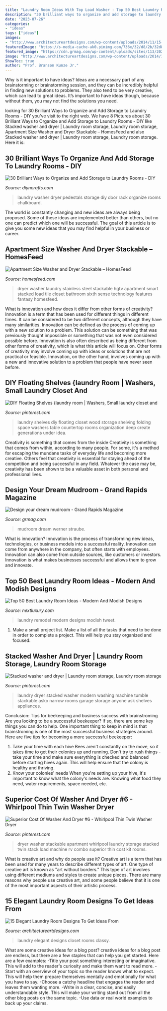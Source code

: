 ```yaml
---
title: "Laundry Room Ideas With Top Load Washer : Top 50 Best Laundry Room Ideas"
description: "30 brilliant ways to organize and add storage to laundry rooms"
date: "2023-07-26"
categories:
- "ideas"
tags: ["ideas"]
images:
- "http://www.architectureartdesigns.com/wp-content/uploads/2014/11/15-Elegant-Laundry-Room-Designs-To-Get-Ideas-From-8-630x925.jpg"
featuredImage: "https://s-media-cache-ak0.pinimg.com/736x/32/d8/2b/32d82b6bc9f8fd3f1bdc04d7f0b01b10.jpg"
featured_image: "https://cdn.grmag.com/wp-content/uploads/sites/113/2020/09/Shot_1_12-scaled-e1600110264389.jpg"
image: "http://www.architectureartdesigns.com/wp-content/uploads/2014/11/15-Elegant-Laundry-Room-Designs-To-Get-Ideas-From-8-630x925.jpg"
ShowToc: true
author: "Prof. Branson Kunze Jr."
---
```



Why is it important to have ideas?
Ideas are a necessary part of any brainstorming or brainstorming session, and they can be incredibly helpful in finding new solutions to problems. They also tend to be very creative, which can lead to great ideas. It’s important to have ideas though, because without them, you may not find the solutions you need.

	

		
looking for 30 Brilliant Ways to Organize and Add Storage to Laundry Rooms - DIY you've visit to the right web. We have 8 Pictures about 30 Brilliant Ways to Organize and Add Storage to Laundry Rooms - DIY like Stacked washer and dryer | Laundry room storage, Laundry room storage, Apartment Size Washer and Dryer Stackable – HomesFeed and also Stacked washer and dryer | Laundry room storage, Laundry room storage. Here it is:
		
    
## 30 Brilliant Ways To Organize And Add Storage To Laundry Rooms - DIY

<img loading=lazy src="https://www.diyncrafts.com/wp-content/uploads/2014/06/13-makeover.jpg" onerror="this.onerror=null;this.src='https://tse1.mm.bing.net/th?id=OIP.axReT8di91ae3x3nzPOLjAHaLI&amp;pid=15.1';" alt="30 Brilliant Ways to Organize and Add Storage to Laundry Rooms - DIY">

_Source: diyncrafts.com_

>laundry washer dryer pedestals storage diy door rack organize rooms chalkboard. 

	

The world is constantly changing and new ideas are always being proposed. Some of these ideas are implemented better than others, but no one can predict which one will be successful. The goal of this article is to give you some new ideas that you may find helpful in your business or career.

    
## Apartment Size Washer And Dryer Stackable – HomesFeed

<img loading=lazy src="https://homesfeed.com/wp-content/uploads/2015/09/laundry-room-washer-dryer-basket.jpeg" onerror="this.onerror=null;this.src='https://tse4.mm.bing.net/th?id=OIP.csl9ag3hI6E1Frd10N_LyAHaLH&amp;pid=15.1';" alt="Apartment Size Washer and Dryer Stackable – HomesFeed">

_Source: homesfeed.com_

>dryer washer laundry stainless steel stackable hgtv apartment smart stacked load tile closet bathroom sixth sense technology features fantasy homesfeed. 

	

What is innovation and how does it differ from other forms of creativity?
Innovation is a term that has been used for different things in different times. It can be considered to be two different concepts, although they have many similarities. Innovation can be defined as the process of coming up with a new solution to a problem. This solution can be something that was previously thought impossible or something that was not even considered possible before. Innovation is also often described as being different from other forms of creativity, which is what this article will focus on. Other forms of creativity may involve coming up with ideas or solutions that are not practical or feasible. Innovation, on the other hand, involves coming up with a new and innovative solution to a problem that people have never seen before.

    
## DIY Floating Shelves {laundry Room | Washers, Small Laundry Closet And

<img loading=lazy src="https://s-media-cache-ak0.pinimg.com/736x/32/d8/2b/32d82b6bc9f8fd3f1bdc04d7f0b01b10.jpg" onerror="this.onerror=null;this.src='https://tse4.mm.bing.net/th?id=OIP.ORJtAamD__y2EdP4dM7jKgHaLL&amp;pid=15.1';" alt="DIY Floating Shelves {laundry room | Washers, Small laundry closet and">

_Source: pinterest.com_

>laundry shelves diy floating closet wood storage shelving folding space washers table countertop rooms organization deep create generations under idea. 

	

Creativity is something that comes from the inside
Creativity is something that comes from within, according to many people. For some, it's a method for escaping the mundane tasks of everyday life and becoming more creative. Others feel that creativity is essential for staying ahead of the competition and being successful in any field. Whatever the case may be, creativity has been shown to be a valuable asset in both personal and professional lives.

    
## Design Your Dream Mudroom - Grand Rapids Magazine

<img loading=lazy src="https://cdn.grmag.com/wp-content/uploads/sites/113/2020/09/Shot_1_12-scaled-e1600110264389.jpg" onerror="this.onerror=null;this.src='https://tse4.mm.bing.net/th?id=OIP.27NdSJe67ervLEREExYUlwHaL3&amp;pid=15.1';" alt="Design your dream mudroom - Grand Rapids Magazine">

_Source: grmag.com_

>mudroom dream werner straube. 

	

What is innovation?
Innovation is the process of transforming new ideas, technologies, or business models into a successful reality. Innovation can come from anywhere in the company, but often starts with employees. Innovation can also come from outside sources, like customers or investors. Innovation is what makes businesses successful and allows them to grow and innovate.

    
## Top 50 Best Laundry Room Ideas - Modern And Modish Designs

<img loading=lazy src="http://nextluxury.com/wp-content/uploads/laundry-room-remodel-ideas.jpg" onerror="this.onerror=null;this.src='https://tse1.mm.bing.net/th?id=OIP.iPuSmSS5HAg0UIRTq3Ex3QAAAA&amp;pid=15.1';" alt="Top 50 Best Laundry Room Ideas - Modern And Modish Designs">

_Source: nextluxury.com_

>laundry remodel modern designs modish tweet. 

	

1. Make a small project list. Make a list of all the tasks that need to be done in order to complete a project. This will help you stay organized and focused. 

    
## Stacked Washer And Dryer | Laundry Room Storage, Laundry Room Storage

<img loading=lazy src="https://i.pinimg.com/736x/23/32/aa/2332aa89d06b565fe45fd8ecf20b32e9--narrow-laundry-rooms-modern-laundry-rooms.jpg" onerror="this.onerror=null;this.src='https://tse3.mm.bing.net/th?id=OIP.WnmU7b0ALdrGTUwcvsZUpgHaLV&amp;pid=15.1';" alt="Stacked washer and dryer | Laundry room storage, Laundry room storage">

_Source: pinterest.com_

>laundry dryer stacked washer modern washing machine tumble stackable asko narrow rooms garage storage anyone ask shelves appliances. 

	

Conclusion: Tips for beekeeping and business success with brainstroming
Are you looking to be a successful beekeeper? If so, there are some key things you can do to help. One important thing to keep in mind is that brainstroming is one of the most successful business strategies around. Here are five tips for becoming a more successful beekeeper:

1. Take your time with each hive
Bees aren't constantly on the move, so it takes time to get their colonies up and running. Don't try to rush things - take your time and make sure everything is checked and balanced before starting hives again. This will help ensure that the colony is healthy and thriving.
2. Know your colonies' needs
When you're setting up your hive, it's important to know what the colony's needs are. Knowing what food they need, water requirements, space needed, etc.

    
## Superior Cost Of Washer And Dryer #6 - Whirlpool Thin Twin Washer Dryer

<img loading=lazy src="https://i.pinimg.com/736x/9a/73/34/9a7334e83c89cbdc46aaf3412f141b9b--basement-apartment-studio-apartment.jpg" onerror="this.onerror=null;this.src='https://tse2.mm.bing.net/th?id=OIP.uHlp4-hvlLZE3xOqOeBNGAHaJ3&amp;pid=15.1';" alt="Superior Cost Of Washer And Dryer #6 - Whirlpool Thin Twin Washer Dryer">

_Source: pinterest.com_

>dryer washer stackable apartment whirlpool laundry storage stacked twin stack load machine rv combo superior thin cost kit rooms. 

	

What is creative art and why do people use it?
Creative art is a term that has been used for many years to describe different types of art. One type of creative art is known as "art without borders." This type of art involves using different mediums and styles to create unique pieces. There are many reasons why people use creative art, and some people believe that it is one of the most important aspects of their artistic process.

    
## 15 Elegant Laundry Room Designs To Get Ideas From

<img loading=lazy src="http://www.architectureartdesigns.com/wp-content/uploads/2014/11/15-Elegant-Laundry-Room-Designs-To-Get-Ideas-From-8-630x925.jpg" onerror="this.onerror=null;this.src='https://tse2.mm.bing.net/th?id=OIP.lBxRVskbxjlcbn36rogPgAHaK3&amp;pid=15.1';" alt="15 Elegant Laundry Room Designs To Get Ideas From">

_Source: architectureartdesigns.com_

>laundry elegant designs closet rooms classy. 

	

What are some creative ideas for a blog post?
creative ideas for a blog post are endless, but there are a few staples that can help you get started. Here are a few examples: 
-Title your post something interesting or imaginative. This will add to the reader's curiosity and make them want to read more. 
-Start with an overview of your topic so the reader knows what to expect. This will help them prepare themselves mentally and emotionally for what you have to say. 
-Choose a catchy headline that engages the reader and leaves them wanting more. 
-Write in a clear, concise, and easily understandable style. This will make your writing stand out from all the other blog posts on the same topic. 
-Use data or real world examples to back up your claims.

